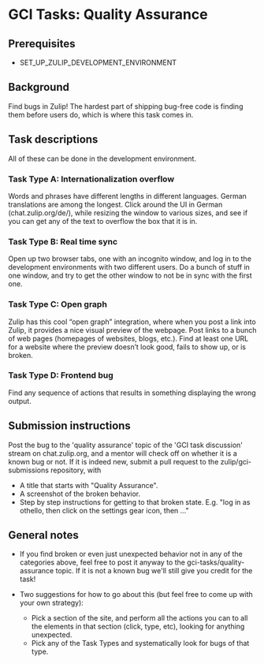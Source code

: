 # GCI Tasks: Quality Assurance

## Prerequisites

* SET_UP_ZULIP_DEVELOPMENT_ENVIRONMENT

## Background

Find bugs in Zulip! The hardest part of shipping bug-free code is finding
them before users do, which is where this task comes in.

## Task descriptions

All of these can be done in the development environment.

### Task Type A: Internationalization overflow

Words and phrases have different lengths in different languages. German
translations are among the longest. Click around the UI in German
(chat.zulip.org/de/), while resizing the window to various sizes, and see if
you can get any of the text to overflow the box that it is in.

### Task Type B: Real time sync

Open up two browser tabs, one with an incognito window, and log in to the
development environments with two different users. Do a bunch of stuff in one
window, and try to get the other window to not be in sync with the first one.

### Task Type C: Open graph

Zulip has this cool “open graph” integration, where when you post a link
into Zulip, it provides a nice visual preview of the webpage. Post links to
a bunch of web pages (homepages of websites, blogs, etc.). Find at least
one URL for a website where the preview doesn’t look good, fails to show up,
or is broken.

### Task Type D: Frontend bug

Find any sequence of actions that results in something displaying the wrong
output.

## Submission instructions

Post the bug to the 'quality assurance' topic of the 'GCI task discussion'
stream on chat.zulip.org, and a mentor will check off on whether it is a
known bug or not. If it is indeed new, submit a pull request to the
zulip/gci-submissions repository, with
* A title that starts with "Quality Assurance".
* A screenshot of the broken behavior.
* Step by step instructions for getting to that broken state. E.g. "log in
  as othello, then click on the settings gear icon, then ..."

## General notes

* If you find broken or even just unexpected behavior not in any of the
  categories above, feel free to post it anyway to the
  gci-tasks/quality-assurance topic. If it is not a known bug we'll still
  give you credit for the task!

* Two suggestions for how to go about this (but feel free to come up with
  your own strategy):
  * Pick a section of the site, and perform all the actions you can to all
    the elements in that section (click, type, etc), looking for anything
    unexpected.
  * Pick any of the Task Types and systematically look for bugs of that
    type.
